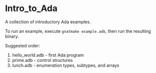 # Intro_to_Ada
A collection of introductory Ada examples.

To run an example, execute `gnatmake example.adb`, then run the resulting binary.

Suggested order:
1. hello\_world.adb - first Ada program
2. prime.adb - control structures
3. lunch.adb - enumeration types, subtypes, and arrays
